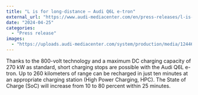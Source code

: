 ```yaml
---
title: "L is for long-distance – Audi Q6L e-tron"
external_url: "https://www.audi-mediacenter.com/en/press-releases/l-is-for-long-distance-audi-q6l-e-tron-16004"
date: "2024-04-25"
categories:
  - "Press release"
images:
  - "https://uploads.audi-mediacenter.com/system/production/media/124464/images/2311435d76d001c833b6f4ab4114e159ef5642e6/A242353_web_480.jpg"
---
```


Thanks to the 800-volt technology and a maximum DC charging capacity of 270 kW as standard, short charging stops are possible with the Audi Q6L e-tron. Up to 260 kilometers of range can be recharged in just ten minutes at an appropriate charging station (High Power Charging, HPC). The State of Charge (SoC) will increase from 10 to 80 percent within 25 minutes.